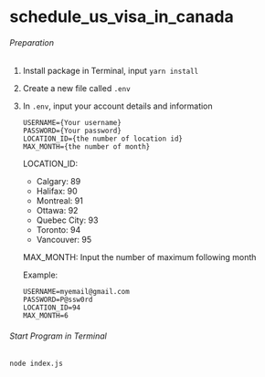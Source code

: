 # schedule_us_visa_in_canada

###### Preparation

1. Install package in Terminal, input
   `yarn install`
2. Create a new file called `.env`
3. In `.env`, input your account details and information

   ```
   USERNAME={Your username}
   PASSWORD={Your password}
   LOCATION_ID={the number of location id}
   MAX_MONTH={the number of month}
   ```

   LOCATION_ID:

   - Calgary: 89
   - Halifax: 90
   - Montreal: 91
   - Ottawa: 92
   - Quebec City: 93
   - Toronto: 94
   - Vancouver: 95

   MAX_MONTH:
   Input the number of maximum following month

   Example:

   ```
   USERNAME=myemail@gmail.com
   PASSWORD=P@ssw0rd
   LOCATION_ID=94
   MAX_MONTH=6
   ```

###### Start Program in Terminal

`node index.js`

